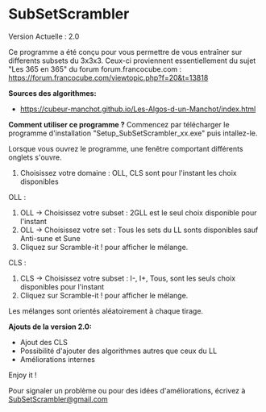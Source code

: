 # SubSetScrambler

Version Actuelle : 2.0

Ce programme a été conçu pour vous permettre de vous entraîner sur differents subsets du 3x3x3.
Ceux-ci proviennent essentiellement du sujet "Les 365 en 365" du forum forum.francocube.com : https://forum.francocube.com/viewtopic.php?f=20&t=13818

<strong>Sources des algorithmes:</strong>
- https://cubeur-manchot.github.io/Les-Algos-d-un-Manchot/index.html


<strong>Comment utiliser ce programme ?</strong>
Commencez par télécharger le programme d'installation "Setup_SubSetScrambler_xx.exe" puis intallez-le.

Lorsque vous ouvrez le programme, une fenêtre comportant différents onglets s'ouvre.
1) Choisissez votre domaine : OLL, CLS sont pour l'instant les choix disponibles

OLL :
1) OLL -> Choisissez votre subset : 2GLL est le seul choix disponible pour l'instant
2) OLL -> Choisissez votre set : Tous les sets du LL sonts disponibles sauf Anti-sune et Sune
3) Cliquez sur Scramble-it ! pour afficher le mélange.

CLS :
1) CLS ->  Choisissez votre subset : I-, I+, Tous, sont les seuls choix disponibles pour l'instant
2) Cliquez sur Scramble-it ! pour afficher le mélange.

Les mélanges sont orientés aléatoirement à chaque tirage.



<strong>Ajouts de la version 2.0:</strong>
- Ajout des CLS
- Possibilité d'ajouter des algorithmes autres que ceux du LL
- Améliorations internes

Enjoy it !


Pour signaler un problème ou pour des idées d'améliorations, écrivez à SubSetScrambler@gmail.com
